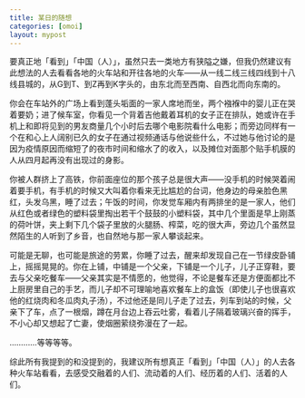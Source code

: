 ```yaml
---
title: 某日的随想
categories: [omoi]
layout: mypost
---
```




要真正地「看到」「中国（人）」，虽然只去一类地方有狭隘之嫌，但我仍然建议有此想法的人去看看各地的火车站和开往各地的火车——从一线二线三线四线到十八线县城的，从G到T、到Z再到K字头的，由东北而至西南、自西北而向东南的。

你会在车站外的广场上看到蓬头垢面的一家人席地而坐，两个襁褓中的婴儿正在哭着要奶；进了候车室，你看见一个背着吉他戴着耳机的女子正在排队，她或许在手机上和即将见到的男友商量几个小时后去哪个电影院看什么电影；而旁边同样有一个在和心上人阔别已久的女子在通过视频通话与他说些什么，不过她与他讨论的是因为疫情原因而缩短了的夜市时间和缩水了的收入，以及摊位对面那个贴手机膜的人从四月起再没有出现过的身影。

你被人群挤上了高铁，你前面座位的那个孩子总是很大声——没手机的时候哭着闹着要手机，有手机的时候又大叫着你看来无比尴尬的台词，他身边的母亲脸色黑红，头发乌黑，睡了过去；午饭的时间，你发觉车厢内有两排坐的是一家人，他们从红色或者绿色的塑料袋里掏出若干个鼓鼓的小塑料袋，其中几个里面是早上刚蒸的荷叶饼，夹上剩下几个袋子里放的火腿肠、榨菜，吃的很大声，旁边几个虽然显然陌生的人听到了乡音，也自然地与那一家人攀谈起来。

可能是无聊，也可能是旅途的劳累，你睡了过去，醒来却发现自己在一节绿皮卧铺上，摇摇晃晃的。你在上铺，中铺是一个父亲，下铺是一个儿子，儿子正穿鞋，要去与父亲吃餐车——父亲其实是不情愿的，他觉得，不论是餐车还是方便面都比不上厨房里自己的手艺，而儿子却不可理喻地喜欢餐车上的盒饭（即使儿子也很喜欢他的红烧肉和冬瓜肉丸子汤），不过他还是同儿子走了过去，列车到站的时候，父亲下了车，点了一根烟，蹲在月台边上吞云吐雾，看着儿子隔着玻璃兴奋的挥手，不小心却又想起了亡妻，使烟圈萦绕弥漫在了一起。

…………等等等等。

综此所有我提到的和没提到的，我建议所有想真正「看到」「中国（人）」的人去各种火车站看看，去感受交融着的人们、流动着的人们、经历着的人们、活着的人们。